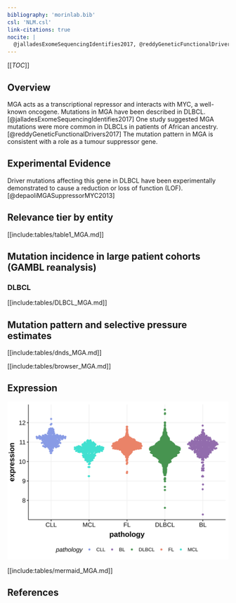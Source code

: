 ```yaml
---
bibliography: 'morinlab.bib'
csl: 'NLM.csl'
link-citations: true
nocite: |
  @jalladesExomeSequencingIdentifies2017, @reddyGeneticFunctionalDrivers2017, 
---
```

[[_TOC_]]

## Overview
MGA acts as a transcriptional repressor and interacts with MYC, a well-known oncogene. Mutations in MGA have been described in DLBCL.[@jalladesExomeSequencingIdentifies2017] One study suggested MGA mutations were more common in DLBCLs in patients of African ancestry.[@reddyGeneticFunctionalDrivers2017] The mutation pattern in MGA is consistent with a role as a tumour suppressor gene. 


## Experimental Evidence

Driver mutations affecting this gene in DLBCL have been experimentally demonstrated to cause a reduction or loss of function (LOF).[@depaoliMGASuppressorMYC2013]

## Relevance tier by entity

[[include:tables/table1_MGA.md]]

## Mutation incidence in large patient cohorts (GAMBL reanalysis)

### DLBCL
[[include:tables/DLBCL_MGA.md]]

## Mutation pattern and selective pressure estimates

[[include:tables/dnds_MGA.md]]

[[include:tables/browser_MGA.md]]

## Expression
![](images/gene_expression/MGA_by_pathology.svg)

[[include:tables/mermaid_MGA.md]]

## References


<!-- ORIGIN: zhangGeneticHeterogeneityDiffuse2013 -->
<!-- MZL: jalladesExomeSequencingIdentifies2017 -->
<!-- DLBCL: zhangGeneticHeterogeneityDiffuse2013 -->
